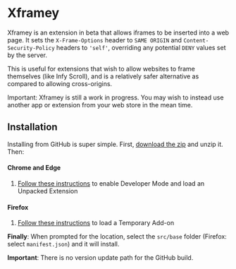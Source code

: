 # Xframey
Xframey is an extension in beta that allows iframes to be inserted into a web page. It sets the `X-Frame-Options` header to `SAME ORIGIN` and `Content-Security-Policy` headers to `'self'`, overriding any potential `DENY` values set by the server.

This is useful for extensions that wish to allow websites to frame themselves (like Infy Scroll), and is a relatively safer alternative as compared to allowing cross-origins.

Important: Xframey is still a work in progress. You may wish to instead use another app or extension from your web store in the mean time.

## Installation
Installing from GitHub is super simple. First, [download the zip](https://github.com/sixcious/xframey/archive/refs/heads/main.zip) and unzip it. Then:

#### Chrome and Edge
1. [Follow these instructions](https://developer.chrome.com/docs/extensions/mv3/getstarted/development-basics/#load-unpacked) to enable Developer Mode and load an Unpacked Extension

#### Firefox
1. [Follow these instructions](https://developer.mozilla.org/en-US/docs/Mozilla/Add-ons/WebExtensions/Your_first_WebExtension#installing) to load a Temporary Add-on

**Finally**: When prompted for the location, select the `src/base` folder (Firefox: select `manifest.json`) and it will install.

**Important**: There is no version update path for the GitHub build.
